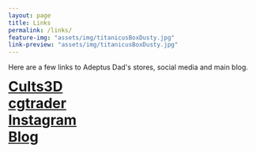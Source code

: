 ```yaml
---
layout: page
title: Links
permalink: /links/
feature-img: "assets/img/titanicusBoxDusty.jpg"
link-preview: "assets/img/titanicusBoxDusty.jpg"
---
```

Here are a few links to Adeptus Dad's stores, social media and main blog. 


<div class="row">
  <div class="col-1-2 centered" style="font-weight: bold; font-size: 200%;">
    <a class="button" href="https://cults3d.com/en/users/adeptusdad/3d-models">Cults3D</a>
  </div>
  <div class="col-1-2 centered" style="font-weight: bold; font-size: 200%;">
	  <a class="button" href="https://www.cgtrader.com/designers/legrasf">cgtrader</a>
  </div>
</div><!-- /.row -->
<div class="row">
  <div class="col-1-2 centered" style="font-weight: bold; font-size: 200%;">
    <a class="button" href="https://www.instagram.com/adeptus.dad/">Instagram</a>
  </div>
  <div class="col-1-2 centered" style="font-weight: bold; font-size: 200%;">
	  <a class="button" href="https://adeptus-dad.github.io">Blog</a>
  </div>
</div><!-- /.row -->
